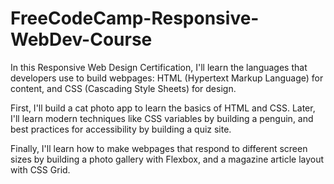 # FreeCodeCamp-Responsive-WebDev-Course

In this Responsive Web Design Certification, I'll learn the languages that developers use to build webpages: HTML (Hypertext Markup Language) for content, and CSS (Cascading Style Sheets) for design.

First, I'll build a cat photo app to learn the basics of HTML and CSS. Later, I'll learn modern techniques like CSS variables by building a penguin, and best practices for accessibility by building a quiz site.

Finally, I'll learn how to make webpages that respond to different screen sizes by building a photo gallery with Flexbox, and a magazine article layout with CSS Grid.
